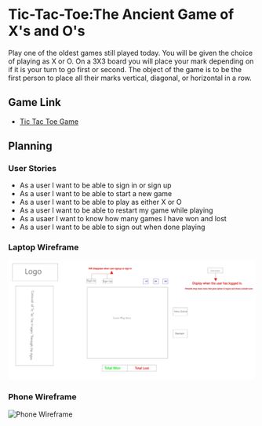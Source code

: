 
# Tic-Tac-Toe:The Ancient Game of X's and O's

Play one of the oldest games still played today. You will be given the choice of playing as X or O. On a 3X3 board you will place your mark depending on if it is your turn to go first or second. The object of the game is to be the first person to place all their marks vertical, diagonal, or horizontal in a row.</p>

## Game Link

- [Tic Tac Toe Game](https://github.com/bbeckford305/Tic-Tac-Toe-Client)


## Planning

### User Stories

* As a user I want to be able to sign in or sign up
* As a user I want to be able to start a new game
* As a user I want to be able to play as either X or O
* As a user I want to be able to restart my game while playing
* As a usaer I want to know how many games I have won and lost
* As a user I want to be able to sign out when done playing


### Laptop Wireframe

![Laptop Wireframe](https://github.com/bbeckford305/Tic-Tac-Toe-Client/blob/practice/Images/1920-1080.jpg)

### Phone Wireframe


![Phone Wireframe](https://github.com/bbeckford305/Tic-Tac-Toe-Client/blob/practice/Images/iPhone%2012%20Pro%20Max%20%E2%80%93%201.jpg)
